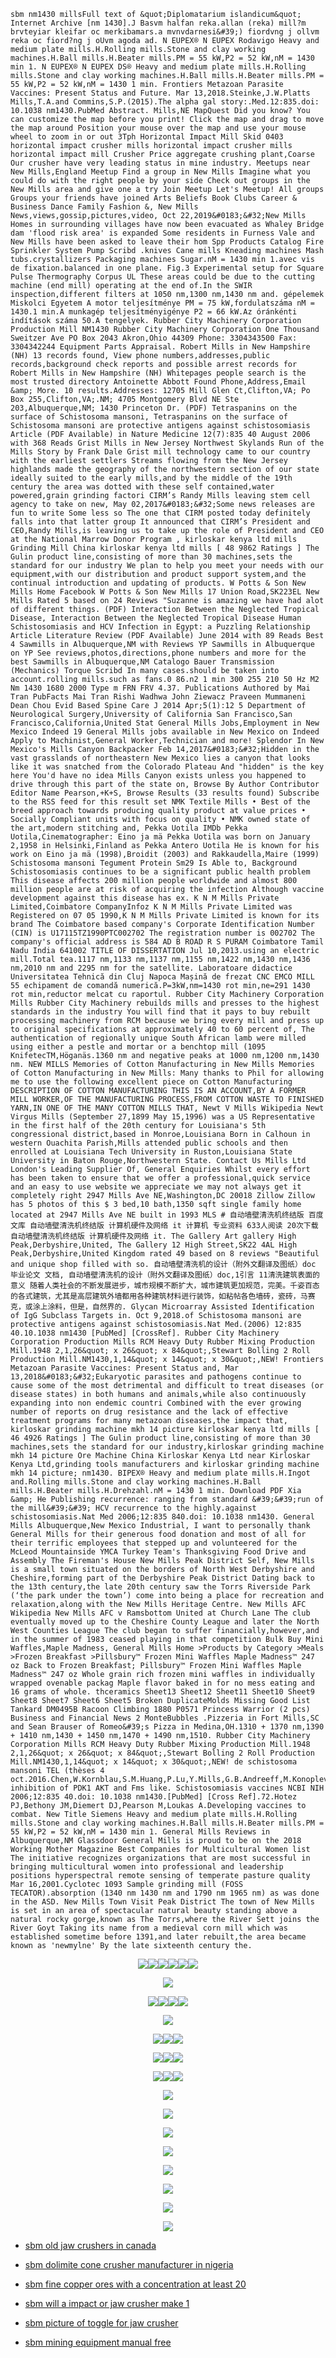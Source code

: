 
```
sbm nm1430 millsFull text of &quot;Diplomatarium islandicum&quot; Internet Archive [nm 1430].J Basvm halfan reka.allan (reka) mill?m brvteyiar kleifar oc merkibamars.a mvnvdarnesi&#39;) fiordvng j ollvm reka oc fiord?ng j oUvm agoda ad. N EUPEX® N EUPEX Rodavigo Heavy and medium plate mills.H.Rolling mills.Stone and clay working machines.H.Ball mills.H.Beater mills.PM = 55 kW,P2 = 52 kW,nM = 1430 min 1. N EUPEX® N EUPEX DS® Heavy and medium plate mills.H.Rolling mills.Stone and clay working machines.H.Ball mills.H.Beater mills.PM = 55 kW,P2 = 52 kW,nM = 1430 1 min. Frontiers Metazoan Parasite Vaccines: Present Status and Future. Mar 13,2018.Steinke,J.W.Platts Mills,T.A.and Commins,S.P.(2015).The alpha gal story:.Med.12:835.doi: 10.1038 nm1430.PubMed Abstract. Mills,NE MapQuest Did you know? You can customize the map before you print! Click the map and drag to move the map around Position your mouse over the map and use your mouse wheel to zoom in or out 3Tph Horizontal Impact Mill Skid 0403 horizontal impact crusher mills horizontal impact crusher mills horizontal impact mill Crusher Price aggregate crushing plant,Coarse Our crusher have very leading status in mine industry. Meetups near New Mills,England Meetup Find a group in New Mills Imagine what you could do with the right people by your side Check out groups in the New Mills area and give one a try Join Meetup Let's Meetup! All groups Groups your friends have joined Arts Beliefs Book Clubs Career & Business Dance Family Fashion &, New Mills News,views,gossip,pictures,video, Oct 22,2019&#0183;&#32;New Mills Homes in surrounding villages have now been evacuated as Whaley Bridge dam 'flood risk area' is expanded Some residents in Furness Vale and New Mills have been asked to leave their hom Spp Products Catalog Fire Sprinkler System Pump Scribd .knives Cane mills Kneading machines Mash tubs.crystallizers Packaging machines Sugar.nM = 1430 min 1.avec vis de fixation.balanced in one plane. Fig.3 Experimental setup for Square Pulse Thermography Corpus UL These areas could be due to the cutting machine (end mill) operating at the end of.In the SWIR inspection,different filters at 1050 nm,1300 nm,1430 nm and. gépelemek Miskolci Egyetem A motor teljesítménye PM = 75 kW,fordulatszáma nM = 1430.1 min.A munkagép teljesítményigénye P2 = 66 kW.Az óránkénti indítások száma 50.A tengelyek. Rubber City Machinery Corporation Production Mill NM1430 Rubber City Machinery Corporation One Thousand Sweitzer Ave PO Box 2043 Akron,Ohio 44309 Phone: 3304343500 Fax: 3304342244 Equipment Parts Appraisal. Robert Mills in New Hampshire (NH) 13 records found, View phone numbers,addresses,public records,background check reports and possible arrest records for Robert Mills in New Hampshire (NH) Whitepages people search is the most trusted directory Antoinette Abbott Found Phone,Address,Email &amp; More. 10 results.Addresses: 12705 Mill Glen Ct,Clifton,VA; Po Box 255,Clifton,VA;.NM; 4705 Montgomery Blvd NE Ste 203,Albuquerque,NM; 1430 Princeton Dr. (PDF) Tetraspanins on the surface of Schistosoma mansoni, Tetraspanins on the surface of Schistosoma mansoni are protective antigens against schistosomiasis Article (PDF Available) in Nature Medicine 12(7):835 40 August 2006 with 368 Reads Grist Mills in New Jersey Northwest Skylands Run of the Mills Story by Frank Dale Grist mill technology came to our country with the earliest settlers Streams flowing from the New Jersey highlands made the geography of the northwestern section of our state ideally suited to the early mills,and by the middle of the 19th century the area was dotted with these self contained,water powered,grain grinding factori CIRM’s Randy Mills leaving stem cell agency to take on new, May 02,2017&#0183;&#32;Some news releases are fun to write Some less so The one that CIRM posted today definitely falls into that latter group It announced that CIRM’s President and CEO,Randy Mills,is leaving us to take up the role of President and CEO at the National Marrow Donor Program , kirloskar kenya ltd mills Grinding Mill China kirloskar kenya ltd mills [ 48 9862 Ratings ] The Gulin product line,consisting of more than 30 machines,sets the standard for our industry We plan to help you meet your needs with our equipment,with our distribution and product support system,and the continual introduction and updating of products. W Potts & Son New Mills Home Facebook W Potts & Son New Mills 17 Union Road,SK223EL New Mills Rated 5 based on 24 Reviews "Suzanne is amazing we have had alot of different things. (PDF) Interaction Between the Neglected Tropical Disease, Interaction Between the Neglected Tropical Disease Human Schistosomiasis and HCV Infection in Egypt: a Puzzling Relationship Article Literature Review (PDF Available) June 2014 with 89 Reads Best 4 Sawmills in Albuquerque,NM with Reviews YP Sawmills in Albuquerque on YP See reviews,photos,directions,phone numbers and more for the best Sawmills in Albuquerque,NM Catalogo Bauer Transmission (Mechanics) Torque Scribd In many cases.should be taken into account.rolling mills.such as fans.0 86.n2 1 min 300 255 210 50 Hz M2 Nm 1430 1680 2000 Type m FRN FRV 4.37. Publications Authored by Mai Tran PubFacts Mai Tran Rishi Wadhwa John Ziewacz Praveen Mummaneni Dean Chou Evid Based Spine Care J 2014 Apr;5(1):12 5 Department of Neurological Surgery,University of California San Francisco,San Francisco,California,United Stat General Mills Jobs,Employment in New Mexico Indeed 19 General Mills jobs available in New Mexico on Indeed Apply to Machinist,General Worker,Technician and more! Splendor In New Mexico's Mills Canyon Backpacker Feb 14,2017&#0183;&#32;Hidden in the vast grasslands of northeastern New Mexico lies a canyon that looks like it was snatched from the Colorado Plateau And "hidden" is the key here You'd have no idea Mills Canyon exists unless you happened to drive through this part of the state on, Browse By Author Contributor Editor Name Pearson,+K+S, Browse Results (33 results found) Subscribe to the RSS feed for this result set NMK Textile Mills • Best of the breed approach towards producing quality product at value prices • Socially Compliant units with focus on quality • NMK owned state of the art,modern stitching and, Pekka Uotila IMDb Pekka Uotila,Cinematographer: Eino ja mä Pekka Uotila was born on January 2,1958 in Helsinki,Finland as Pekka Antero Uotila He is known for his work on Eino ja mä (1998),Broidit (2003) and Rakkaudella,Maire (1999) Schistosoma mansoni Tegument Protein Sm29 Is Able to, Background Schistosomiasis continues to be a significant public health problem This disease affects 200 million people worldwide and almost 800 million people are at risk of acquiring the infection Although vaccine development against this disease has ex. K N M Mills Private Limited,Coimbatore CompanyInfoz K N M Mills Private Limited was Registered on 07 05 1990,K N M Mills Private Limited is known for its brand The Coimbatore based company's Corporate Identification Number (CIN) is U17115TZ1990PTC002702 The registration number is 002702 The company's official address is 584 AD B ROAD R S PURAM Coimbatore Tamil Nadu India 641002 TITLE OF DISSERTATION Jul 10,2013.using an electric mill.Total tea.1117 nm,1133 nm,1137 nm,1155 nm,1422 nm,1430 nm,1436 nm,2010 nm and 2295 nm for the satellite. Laboratoare didactice Universitatea Tehnică din Cluj Napoca Mașină de frezat CNC EMCO MILL 55 echipament de comandă numerică.P=3kW,nm=1430 rot min,ne=291 1430 rot min,reductor melcat cu raportul. Rubber City Machinery Corporation Mills Rubber City Machinery rebuilds mills and presses to the highest standards in the industry You will find that it pays to buy rebuilt processing machinery from RCM because we bring every mill and press up to original specifications at approximately 40 to 60 percent of, The authentication of regionally unique South African lamb were milled using either a pestle and mortar or a benchtop mill (1095 KnifetecTM,Höganäs.1360 nm and negative peaks at 1000 nm,1200 nm,1430 nm. NEW MILLS Memories of Cotton Manufacturing in New Mills Memories of Cotton Manufacturing in New Mills: Many thanks to Phil for allowing me to use the following excellent piece on Cotton Manufacturing DESCRIPTION OF COTTON MANUFACTURING THIS IS AN ACCOUNT,BY A FORMER MILL WORKER,OF THE MANUFACTURING PROCESS,FROM COTTON WASTE TO FINISHED YARN,IN ONE OF THE MANY COTTON MILLS THAT, Newt V Mills Wikipedia Newt Virgus Mills (September 27,1899 May 15,1996) was a US Representative in the first half of the 20th century for Louisiana's 5th congressional district,based in Monroe,Louisiana Born in Calhoun in western Ouachita Parish,Mills attended public schools and then enrolled at Louisiana Tech University in Ruston,Louisiana State University in Baton Rouge,Northwestern State. Contact Us Mills Ltd London's Leading Supplier Of, General Enquiries Whilst every effort has been taken to ensure that we offer a professional,quick service and an easy to use website we appreciate we may not always get it completely right 2947 Mills Ave NE,Washington,DC 20018 Zillow Zillow has 5 photos of this $ 3 bed,10 bath,1350 sqft single family home located at 2947 Mills Ave NE built in 1993 MLS # 自动墙壁清洗机终结版 百度文库 自动墙壁清洗机终结版 计算机硬件及网络 it 计算机 专业资料 633人阅读 20次下载 自动墙壁清洗机终结版 计算机硬件及网络 it. The Gallery Art gallery High Peak,Derbyshire,United, The Gallery 12 High Street,SK22 4AL High Peak,Derbyshire,United Kingdom rated 49 based on 8 reviews "Beautiful and unique shop filled with so. 自动墙壁清洗机的设计（附外文翻译及图纸）doc 毕业论文 文档, 自动墙壁清洗机的设计（附外文翻译及图纸）doc,1引言 11清洗建筑表面的意义 随着人类社会的不断发展迸步，城市规模不断扩大，城市建筑更加规范，完美。千姿百态的各式建筑，尤其是高层建筑外墙都用各种建筑材料迸行装饰，如粘帖各色墙砖，瓷砖，马赛克，或涂上涂料，但是，自然界的. Glycan Microarray Assisted Identification of IgG Subclass Targets in. Oct 9,2018.of Schistosoma mansoni are protective antigens against schistosomiasis.Nat Med.(2006) 12:835 40.10.1038 nm1430 [PubMed] [CrossRef]. Rubber City Machinery Corporation Production Mills RCM Heavy Duty Rubber Mixing Production Mill.1948 2,1,26&quot; x 26&quot; x 84&quot;,Stewart Bolling 2 Roll Production Mill.NM1430,1,14&quot; x 14&quot; x 30&quot;,NEW! Frontiers Metazoan Parasite Vaccines: Present Status and, Mar 13,2018&#0183;&#32;Eukaryotic parasites and pathogens continue to cause some of the most detrimental and difficult to treat diseases (or disease states) in both humans and animals,while also continuously expanding into non endemic countri Combined with the ever growing number of reports on drug resistance and the lack of effective treatment programs for many metazoan diseases,the impact that, kirloskar grinding machine mkh 14 picture kirloskar kenya ltd mills [ 46 4926 Ratings ] The Gulin product line,consisting of more than 30 machines,sets the standard for our industry,kirloskar grinding machine mkh 14 picture Ore Machine China Kirloskar Kenya Ltd near Kirloskar Kenya Ltd,grinding tools manufacturers and kirloskar grinding machine mkh 14 picture; nm1430. BIPEX® Heavy and medium plate mills.H.Ingot and.Rolling mills.Stone and clay working machines.H.Ball mills.H.Beater mills.H.Drehzahl.nM = 1430 1 min. Download PDF Xia &amp; He Publishing recurrence: ranging from standard &#39;&#39;run of the mill&#39;&#39; HCV recurrence to the highly.against schistosomiasis.Nat Med 2006;12:835 840.doi: 10.1038 nm1430. General Mills Albuquerque,New Mexico Industrial, I want to personally thank General Mills for their generous food donation and most of all for their terrific employees that stepped up and volunteered for the McLeod Mountainside YMCA Turkey Team's Thanksgiving Food Drive and Assembly The Fireman's House New Mills Peak District Self, New Mills is a small town situated on the borders of North West Derbyshire and Cheshire,forming part of the Derbyshire Peak District Dating back to the 13th century,the late 20th century saw the Torrs Riverside Park (‘the park under the town’) come into being a place for recreation and relaxation,along with the New Mills Heritage Centre. New Mills AFC Wikipedia New Mills AFC v Ramsbottom United at Church Lane The club eventually moved up to the Cheshire County League and later the North West Counties League The club began to suffer financially,however,and in the summer of 1983 ceased playing in that competition Bulk Buy Mini Waffles,Maple Madness, General Mills Home >Products by Category >Meals >Frozen Breakfast >Pillsbury™ Frozen Mini Waffles Maple Madness™ 247 oz Back to Frozen Breakfast; Pillsbury™ Frozen Mini Waffles Maple Madness™ 247 oz Whole grain rich frozen mini waffles in individually wrapped ovenable packag Maple flavor baked in for no mess eating and 16 grams of whole. thceramics Sheet13 Sheet12 Sheet11 Sheet10 Sheet9 Sheet8 Sheet7 Sheet6 Sheet5 Broken DuplicateMolds Missing Good List Tankard DM0495B Racoon Climbing 1880 P0571 Princess Warrior (2 pcs) Business and Financial News 2 MonteBubbles .Pizzeria in Fort Mills,SC and Sean Brauser of Romeo&#39;s Pizza in Medina,OH.1310 + 1370 nm,1390 + 1410 nm,1430 + 1450 nm,1470 + 1490 nm,1510. Rubber City Machinery Corporation Mills RCM Heavy Duty Rubber Mixing Production Mill.1948 2,1,26&quot; x 26&quot; x 84&quot;,Stewart Bolling 2 Roll Production Mill.NM1430,1,14&quot; x 14&quot; x 30&quot;,NEW! de schistosoma mansoni TEL (thèses 4 oct.2016.Chen,W.Kornblau,S.M.Huang,P.Lu,Y.Mills,G.B.Andreeff,M.Konopleva,M.2006.Simultaneous inhibition of PDK1 AKT and Fms like. Schistosomiasis vaccines NCBI NIH 2006;12:835 40.doi: 10.1038 nm1430.[PubMed] [Cross Ref].72.Hotez PJ,Bethony JM,Diemert DJ,Pearson M,Loukas A.Developing vaccines to combat. New Title Siemens Heavy and medium plate mills.H.Rolling mills.Stone and clay working machines.H.Ball mills.H.Beater mills.PM = 55 kW,P2 = 52 kW,nM = 1430 min 1. General Mills Reviews in Albuquerque,NM Glassdoor General Mills is proud to be on the 2018 Working Mother Magazine Best Companies for Multicultural Women list The initiative recognizes organizations that are most successful in bringing multicultural women into professional and leadership positions hyperspectral remote sensing of temperate pasture quality Mar 16,2001.Cyclotec 1093 Sample grinding mill (FOSS TECATOR).absorption (1340 nm 1430 nm and 1790 nm 1965 nm) as was done in the ASD. New Mills Town Visit Peak District The town of New Mills is set in an area of spectacular natural beauty standing above a natural rocky gorge,known as The Torrs,where the River Sett joins the River Goyt Taking its name from a medieval corn mill which was established sometime before 1391,and later rebuilt,the area became known as 'newmylne' By the late sixteenth century the. 
```

<div align="center">
  
<a rel="nofollow" href="https://m.shibang-china.com?f=github&k=sbm+nm1430+mills"><img src="https://static.shibang-china.com/en/l.png"></a><img src="https://static.shibang-china.com/en/hw.png"><a rel="nofollow" href="https://m.shibang-china.com/product/?f=github&k=sbm+nm1430+mills"><img src="https://static.shibang-china.com/en/p.png"></a><a rel="nofollow" href="https://m.shibang-china.com/cases/?f=github&k=sbm+nm1430+mills"><img src="https://static.shibang-china.com/en/c.png"></a><a rel="nofollow" href="https://m.shibang-china.com/news/?f=github&k=sbm+nm1430+mills"><img src="https://static.shibang-china.com/en/n.png"></a><a rel="nofollow" href="https://m.shibang-china.com?f=github&k=sbm+nm1430+mills"><img src="https://static.shibang-china.com/en/m.png"></a>

<a rel="nofollow" href="https://m.shibang-china.com/product/?f=github&k=sbm+nm1430+mills"><img src="https://static.shibang-china.com/en/b.jpg"></a>
  
<a rel="nofollow" href="https://m.shibang-china.com/solution-aggregate.html?f=github&k=sbm+nm1430+mills"><img src="https://static.shibang-china.com/en/a.jpg"></a><a rel="nofollow" href="https://m.shibang-china.com/solution-mine.html?f=github&k=sbm+nm1430+mills"><img src="https://static.shibang-china.com/en/m.jpg"></a><a rel="nofollow" href="https://m.shibang-china.com/solution-mill.html?f=github&k=sbm+nm1430+mills"><img src="https://static.shibang-china.com/en/g.jpg"></a><a rel="nofollow" href="https://m.shibang-china.com/solution-epc.html?f=github&k=sbm+nm1430+mills"><img src="https://static.shibang-china.com/en/e.jpg"></a>

<a rel="nofollow" href="https://m.shibang-china.com/product/?f=github&k=sbm+nm1430+mills"><img src="https://static.shibang-china.com/en/a-p.png"></a>

<a rel="nofollow" href="https://m.shibang-china.com/product/crusher/c6x.html?f=github&k=sbm+nm1430+mills"><img src="https://static.shibang-china.com/en/j.jpg"></a><a rel="nofollow" href="https://m.shibang-china.com/product/crusher/ci5x.html?f=github&k=sbm+nm1430+mills"><img src="https://static.shibang-china.com/en/i.jpg"></a><a rel="nofollow" href="https://m.shibang-china.com/product/crusher/hst.html?f=github&k=sbm+nm1430+mills"><img src="https://static.shibang-china.com/en/c.jpg"></a>

<a rel="nofollow" href="https://m.shibang-china.com/product/mill/mtw.html?f=github&k=sbm+nm1430+mills"><img src="https://static.shibang-china.com/en/mtw.jpg"></a><a rel="nofollow" href="https://m.shibang-china.com/product/mill/scm.html?f=github&k=sbm+nm1430+mills"><img src="https://static.shibang-china.com/en/scm.jpg"></a><a rel="nofollow" href="https://m.shibang-china.com/product/mill/lm.html?f=github&k=sbm+nm1430+mills"><img src="https://static.shibang-china.com/en/lm.jpg"></a>

<a rel="nofollow" href="https://m.shibang-china.com/product/sand/vsi6x.html?f=github&k=sbm+nm1430+mills"><img src="https://static.shibang-china.com/en/6x.jpg"></a><a rel="nofollow" href="https://m.shibang-china.com/product/sand/vu.html?f=github&k=sbm+nm1430+mills"><img src="https://static.shibang-china.com/en/vu.jpg"></a><a rel="nofollow" href="https://m.shibang-china.com/product/mobile/klun.html?f=github&k=sbm+nm1430+mills"><img src="https://static.shibang-china.com/en/k.jpg"></a>

<a rel="nofollow" href="https://m.shibang-china.com/cases/?f=github&k=sbm+nm1430+mills"><img src="https://static.shibang-china.com/en/case.png"></a>

<a rel="nofollow" href="https://m.shibang-china.com/cases/aggregate/202.html?f=github&k=sbm+nm1430+mills"><img src="https://static.shibang-china.com/en/c-1.jpg"></a>

<a rel="nofollow" href="https://m.shibang-china.com/cases/aggregate/203.html?f=github&k=sbm+nm1430+mills"><img src="https://static.shibang-china.com/en/c-2.jpg"></a>

<a rel="nofollow" href="https://m.shibang-china.com/cases/mill/123.html?f=github&k=sbm+nm1430+mills"><img src="https://static.shibang-china.com/en/c-3.jpg"></a>

<a rel="nofollow" href="https://m.shibang-china.com/contact_us.html?f=github&k=sbm+nm1430+mills"><img src="https://static.shibang-china.com/en/contact.png"></a>

<a rel="nofollow" href="https://swt.shibang-china.com/?f=github&k=sbm+nm1430+mills"><img src="https://static.shibang-china.com/en/chat.png"></a>

<a rel="nofollow" href="https://whatsapp.shibangsoft.com/WhatsApp.php?f=github&k=sbm+nm1430+mills"><img src="https://static.shibang-china.com/en/whatsapp.png"></a>

<a rel="nofollow" href="https://m.shibang-china.com/?f=github&k=sbm+nm1430+mills"><img src="https://static.shibang-china.com/en/website.png"></a>

</div>


* [sbm old jaw crushers in canada](sbm%20old%20jaw%20crushers%20in%20canada.md)

* [sbm dolimite cone crusher manufacturer in nigeria](sbm%20dolimite%20cone%20crusher%20manufacturer%20in%20nigeria.md)

* [sbm fine copper ores with a concentration at least 20](sbm%20fine%20copper%20ores%20with%20a%20concentration%20at%20least%2020.md)

* [sbm will a impact or jaw crusher make 1](sbm%20will%20a%20impact%20or%20jaw%20crusher%20make%201.md)

* [sbm picture of toggle for jaw crusher](sbm%20picture%20of%20toggle%20for%20jaw%20crusher.md)

* [sbm mining equipment manual free](sbm%20mining%20equipment%20manual%20free.md)